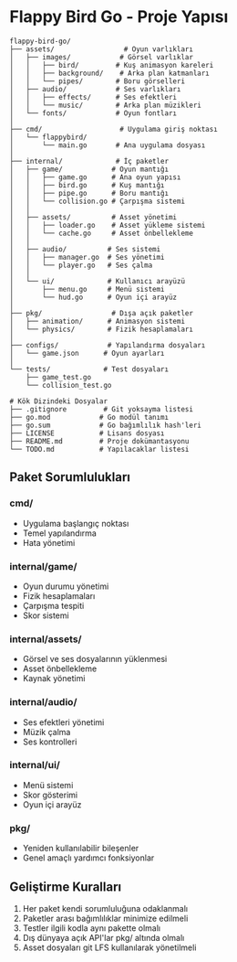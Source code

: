 # Flappy Bird Go - Proje Yapısı

```
flappy-bird-go/
├── assets/                 # Oyun varlıkları
│   ├── images/            # Görsel varlıklar
│   │   ├── bird/         # Kuş animasyon kareleri
│   │   ├── background/    # Arka plan katmanları
│   │   └── pipes/        # Boru görselleri
│   ├── audio/            # Ses varlıkları
│   │   ├── effects/      # Ses efektleri
│   │   └── music/        # Arka plan müzikleri
│   └── fonts/            # Oyun fontları
│
├── cmd/                   # Uygulama giriş noktası
│   └── flappybird/
│       └── main.go       # Ana uygulama dosyası
│
├── internal/             # İç paketler
│   ├── game/            # Oyun mantığı
│   │   ├── game.go      # Ana oyun yapısı
│   │   ├── bird.go      # Kuş mantığı
│   │   ├── pipe.go      # Boru mantığı
│   │   └── collision.go # Çarpışma sistemi
│   │
│   ├── assets/          # Asset yönetimi
│   │   ├── loader.go    # Asset yükleme sistemi
│   │   └── cache.go     # Asset önbellekleme
│   │
│   ├── audio/          # Ses sistemi
│   │   ├── manager.go  # Ses yönetimi
│   │   └── player.go   # Ses çalma
│   │
│   └── ui/             # Kullanıcı arayüzü
│       ├── menu.go     # Menü sistemi
│       └── hud.go      # Oyun içi arayüz
│
├── pkg/                 # Dışa açık paketler
│   ├── animation/      # Animasyon sistemi
│   └── physics/        # Fizik hesaplamaları
│
├── configs/            # Yapılandırma dosyaları
│   └── game.json      # Oyun ayarları
│
└── tests/             # Test dosyaları
    ├── game_test.go
    └── collision_test.go

# Kök Dizindeki Dosyalar
├── .gitignore         # Git yoksayma listesi
├── go.mod            # Go modül tanımı
├── go.sum            # Go bağımlılık hash'leri
├── LICENSE           # Lisans dosyası
├── README.md         # Proje dokümantasyonu
└── TODO.md           # Yapılacaklar listesi
```

## Paket Sorumlulukları

### cmd/
- Uygulama başlangıç noktası
- Temel yapılandırma
- Hata yönetimi

### internal/game/
- Oyun durumu yönetimi
- Fizik hesaplamaları
- Çarpışma tespiti
- Skor sistemi

### internal/assets/
- Görsel ve ses dosyalarının yüklenmesi
- Asset önbellekleme
- Kaynak yönetimi

### internal/audio/
- Ses efektleri yönetimi
- Müzik çalma
- Ses kontrolleri

### internal/ui/
- Menü sistemi
- Skor gösterimi
- Oyun içi arayüz

### pkg/
- Yeniden kullanılabilir bileşenler
- Genel amaçlı yardımcı fonksiyonlar

## Geliştirme Kuralları

1. Her paket kendi sorumluluğuna odaklanmalı
2. Paketler arası bağımlılıklar minimize edilmeli
3. Testler ilgili kodla aynı pakette olmalı
4. Dış dünyaya açık API'lar pkg/ altında olmalı
5. Asset dosyaları git LFS kullanılarak yönetilmeli
